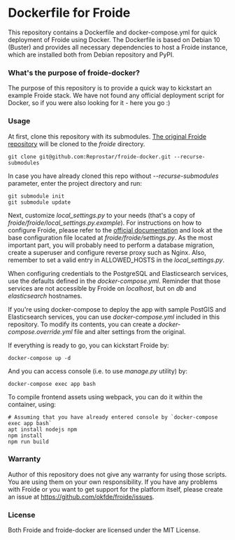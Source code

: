 # Dockerfile for Froide
This repository contains a Dockerfile and docker-compose.yml for quick deployment of Froide using Docker. 
The Dockerfile is based on Debian 10 (Buster) and provides all necessary dependencies to host a Froide instance, which are installed both from Debian repository and PyPI.


### What's the purpose of froide-docker?
The purpose of this repository is to provide a quick way to kickstart an example Froide stack. We have not found any official deployment script for Docker, so if you were also looking for it - here you go :)


### Usage
At first, clone this repository with its submodules. [The original Froide repository](https://github.com/okfde/froide) will be cloned to the _froide_ directory.

```
git clone git@github.com:Reprostar/froide-docker.git --recurse-submodules
```

In case you have already cloned this repo without _--recurse-submodules_ parameter, enter the project directory and run:
```
git submodule init
git submodule update
```

Next, customize _local_settings.py_ to your needs (that's a copy of _froide/froide/local_settings.py.example_). For instructions on how to configure Froide, 
please refer to the [official documentation](https://froide.readthedocs.io/en/latest/gettingstarted/) and look at the base configuration file located 
at _froide/froide/settings.py_. As the most important part, you will probably need to perform a database migration, create a superuser and configure reverse proxy such as Nginx. Also, remember to set a valid entry in ALLOWED_HOSTS in the _local_settings.py_.

When configuring credentials to the PostgreSQL and Elasticsearch services, use the defaults defined in the _docker-compose.yml_. Reminder that those services are not accessible by Froide on _localhost_, but on _db_ and _elasticsearch_ hostnames.

If you're using docker-compose to deploy the app with sample PostGIS and Elasticsearch services, you can
use _docker-compose.yml_ included in this repository. To modify its contents, you can create 
a _docker-compose.override.yml_ file and alter settings from the original.

If everything is ready to go, you can kickstart Froide by:
```
docker-compose up -d
```

And you can access console (i.e. to use _manage.py_ utility) by:
```
docker-compose exec app bash
```

To compile frontend assets using webpack, you can do it within the container, using:
```
# Assuming that you have already entered console by `docker-compose exec app bash`
apt install nodejs npm
npm install
npm run build
```


### Warranty
Author of this repository does not give any warranty for using those scripts. You are using them on your own responsibility.
If you have any problems with Froide or you want to get support for the platform itself, please create an issue at https://github.com/okfde/froide/issues.


### License
Both Froide and froide-docker are licensed under the MIT License.
